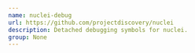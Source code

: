 ```yaml
---
name: nuclei-debug
url: https://github.com/projectdiscovery/nuclei
description: Detached debugging symbols for nuclei.
group: None
---
```

